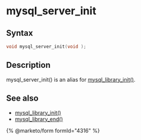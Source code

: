 # mysql\_server\_init

## Syntax

```c
void mysql_server_init(void );
```

## Description

mysql\_server\_init() is an alias for [mysql\_library\_init()](mysql_library_init.md).

## See also

* [mysql\_library\_init()](mysql_library_init.md)
* [mysql\_library\_end()](mysql_library_end.md)


{% @marketo/form formId="4316" %}
